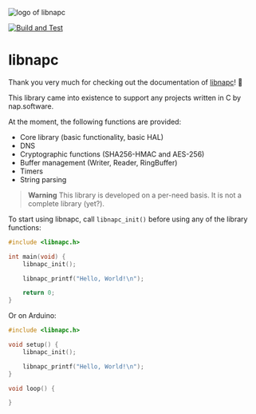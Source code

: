 ![logo of libnapc](https://static.nap-software.com/github/libnapc/logo.png?)

[![Build and Test](https://github.com/libnapc/libnapc/actions/workflows/main.yaml/badge.svg)](https://github.com/libnapc/libnapc/actions/workflows/main.yaml)

# libnapc

Thank you very much for checking out the documentation of [libnapc](https://libnapc.nap-software.com/)! 🎉

This library came into existence to support any projects written in C by nap.software.

At the moment, the following functions are provided:

- Core library (basic functionality, basic HAL)
- DNS
- Cryptographic functions (SHA256-HMAC and AES-256)
- Buffer management (Writer, Reader, RingBuffer)
- Timers
- String parsing

> **Warning**
> This library is developed on a per-need basis. It is not a complete library (yet?).

To start using libnapc, call `libnapc_init()` before using any of the library functions:

```c
#include <libnapc.h>

int main(void) {
	libnapc_init();

	libnapc_printf("Hello, World!\n");

	return 0;
}
```

Or on Arduino:

```c
#include <libnapc.h>

void setup() {
	libnapc_init();

	libnapc_printf("Hello, World!\n");
}

void loop() {

}
```
